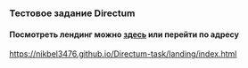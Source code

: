 ### Тестовое задание Directum

#### Посмотреть лендинг можно [здесь](https://nikbel3476.github.io/Directum-task/landing/index.html) или перейти по адресу 
https://nikbel3476.github.io/Directum-task/landing/index.html